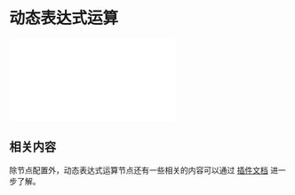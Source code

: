 # 动态表达式运算

<embed src="../../workflow-dynamic-calculation/node.md#L3-L999"></embed>

## 相关内容

除节点配置外，动态表达式运算节点还有一些相关的内容可以通过 [插件文档](../../workflow-dynamic-calculation/index.md) 进一步了解。
